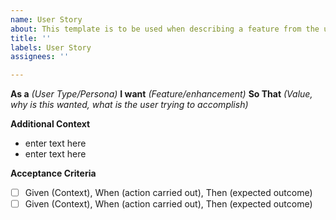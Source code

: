 ```yaml
---
name: User Story
about: This template is to be used when describing a feature from the user's perspective
title: ''
labels: User Story
assignees: ''

---
```


**As a** *(User Type/Persona)* **I want** *(Feature/enhancement)* **So That** *(Value, why is this wanted, what is the user trying to accomplish)*

**Additional Context**
- enter text here
- enter text here

**Acceptance Criteria**
- [ ] Given (Context), When (action carried out), Then (expected outcome)
- [ ] Given (Context), When (action carried out), Then (expected outcome)
